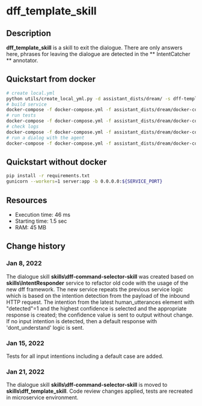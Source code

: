 # dff_template_skill

## Description

**dff_template_skill** is a skill to exit the dialogue. There are only answers here, phrases for leaving the dialogue are detected in the ** IntentCatcher ** annotator.

## Quickstart from docker

```bash
# create local.yml
python utils/create_local_yml.py -d assistant_dists/dream/ -s dff-template-skill
# build service
docker-compose -f docker-compose.yml -f assistant_dists/dream/docker-compose.override.yml -f assistant_dists/dream/local.yml up -d --build dff-template-skill
# run tests
docker-compose -f docker-compose.yml -f assistant_dists/dream/docker-compose.override.yml -f assistant_dists/dream/local.yml exec dff-template-skill bash test.sh
# check logs
docker-compose -f docker-compose.yml -f assistant_dists/dream/docker-compose.override.yml -f assistant_dists/dream/local.yml logs -f dff-template-skill
# run a dialog with the agent
docker-compose -f docker-compose.yml -f assistant_dists/dream/docker-compose.override.yml -f assistant_dists/dream/local.yml exec agent python -m deeppavlov_agent.run
```

## Quickstart without docker

```bash
pip install -r requirements.txt
gunicorn --workers=1 server:app -b 0.0.0.0:${SERVICE_PORT}
```

## Resources

* Execution time: 46 ms
* Starting time: 1.5 sec
* RAM: 45 MB

## Change history
### Jan 8, 2022
The dialogue skill **skills\dff-command-selector-skill** was created based on **skills\IntentResponder** service to refactor old code with the usage of the new dff framework. The new service repeats the previous service logic which is based on the intention detection from the payload of the inbound HTTP request. The intention from the latest human_utterances element with "detected"=1 and the highest confidence is selected and the appropriate response is created; the confidence value is sent to output without change. If no input intention is detected, then a default response with 'dont_understand' logic is sent.
### Jan 15, 2022
Tests for all input intentions including a default case are added.
### Jan 21, 2022
The dialogue skill **skills\dff-command-selector-skill** is moved to **skills\dff_template_skill**. Code review changes applied, tests are recreated in microservice environment.
